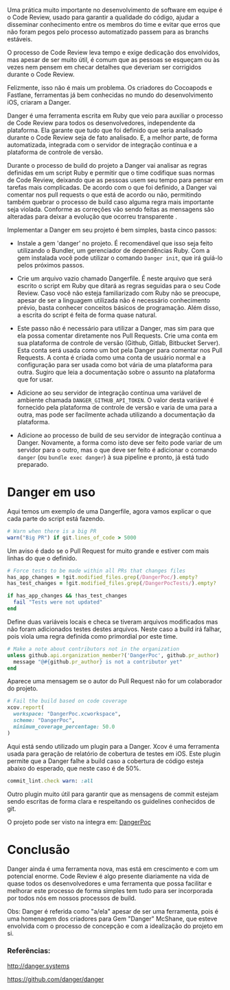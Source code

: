 Uma prática muito importante no desenvolvimento de software em equipe é o Code Review, usado para garantir a qualidade do código, ajudar a disseminar conhecimento entre os membros do time e evitar que erros que não foram pegos pelo processo automatizado passem para as branchs estáveis.

O processo de Code Review leva tempo e exige dedicação dos envolvidos, mas apesar de ser muito útil, é comum que as pessoas se esqueçam ou às vezes nem pensem em checar detalhes que deveriam ser corrigidos durante o Code Review.

Felizmente, isso não é mais um problema. Os criadores do Cocoapods e Fastlane, ferramentas já bem conhecidas no mundo do desenvolvimento iOS, criaram a Danger.

Danger é uma ferramenta escrita em Ruby que veio para auxiliar o processo de Code Review para todos os desenvolvedores, independente da plataforma. Ela garante que tudo que foi definido que seria analisado durante o Code Review seja de fato analisado. E, a melhor parte, de forma automatizada, integrada com o servidor de integração contínua e a plataforma de controle de versão.

Durante o processo de build do projeto a Danger vai analisar as regras definidas em um script Ruby e permitir que o time codifique suas normas de Code Review, deixando que as pessoas usem seu tempo para pensar em tarefas mais complicadas. De acordo com o que foi definido, a Danger vai comentar nos pull requests o que está de acordo ou não, permitindo também quebrar o processo de build caso alguma regra mais importante seja violada. Conforme as correções vão sendo feitas as mensagens são alteradas para deixar a evolução que ocorreu transparente .

Implementar a Danger em seu projeto é bem simples, basta cinco passos:

- Instale a gem 'danger' no projeto. É recomendável que isso seja feito utilizando o Bundler, um gerenciador de dependências Ruby. Com a gem instalada você pode utilizar o comando `Danger init`, que irá guiá-lo pelos próximos passos.

- Crie um arquivo vazio chamado Dangerfile. É neste arquivo que será escrito o script em Ruby que ditará as regras seguidas para o seu Code Review. Caso você não esteja familiarizado com Ruby não se preocupe, apesar de ser a linguagem utilizada não é necessário conhecimento prévio, basta conhecer conceitos básicos de programação. Além disso, a escrita do script é feita de forma quase natural.

- Este passo não é necessário para utilizar a Danger, mas sim para que ela possa comentar diretamente nos Pull Requests. Crie uma conta em sua plataforma de controle de versão (Github, Gitlab, Bitbucket Server). Esta conta será usada como um bot pela Danger para comentar nos Pull Requests.
A conta é criada como uma conta de usuário normal e a configuração para ser usada como bot vária de uma plataforma para outra. Sugiro que leia a documentação sobre o assunto na plataforma que for usar.

- Adicione ao seu servidor de integração contínua uma variável de ambiente chamada `DANGER_GITHUB_API_TOKEN`. O valor desta variável é fornecido pela plataforma de controle de versão e varia de uma para a outra, mas pode ser facilmente achada utilizando a documentação da plataforma.

- Adicione ao processo de build de seu servidor de integração contínua a Danger. Novamente, a forma como isto deve ser feito pode variar de um servidor para o outro, mas o que deve ser feito é adicionar o comando `danger` (ou `bundle exec danger`) à sua pipeline e pronto, já está tudo preparado.

# Danger em uso

Aqui temos um exemplo de uma Dangerfile, agora vamos explicar o que cada parte do script está fazendo.

```Ruby
# Warn when there is a big PR
warn("Big PR") if git.lines_of_code > 5000
```
Um aviso é dado se o Pull Request for muito grande e estiver com mais linhas do que o definido.

```Ruby
# Force tests to be made within all PRs that changes files
has_app_changes = !git.modified_files.grep(/DangerPoc/).empty?
has_test_changes = !git.modified_files.grep(/DangerPocTests/).empty?

if has_app_changes && !has_test_changes
  fail "Tests were not updated"
end
```
Define duas variáveis locais e checa se tiveram arquivos modificados mas não foram adicionados testes destes arquivos. Neste caso a build irá falhar, pois viola uma regra definida como primordial por este time.

```Ruby
# Make a note about contributors not in the organization
unless github.api.organization_member?('DangerPoc', github.pr_author)
  message "@#{github.pr_author} is not a contributor yet"
end
```
Aparece uma mensagem se o autor do Pull Request não for um colaborador do projeto.

```Ruby
# Fail the build based on code coverage
xcov.report(
  workspace: "DangerPoc.xcworkspace",
  scheme: "DangerPoc",
  minimum_coverage_percentage: 50.0
)
```
Aqui está sendo utilizado um plugin para a Danger. Xcov é uma ferramenta usada para geração de relatório de cobertura de testes em iOS.
Este plugin permite que a Danger falhe a build caso a cobertura de código esteja abaixo do esperado, que neste caso é de 50%.

```Ruby
commit_lint.check warn: :all
```
Outro plugin muito útil para garantir que as mensagens de commit estejam sendo escritas de forma clara e respeitando os guidelines conhecidos de git.

O projeto pode ser visto na íntegra em: [DangerPoc](https://github.com/cs-bruno-rendeiro/DangerPoc)

# Conclusão

Danger ainda é uma ferramenta nova, mas está em crescimento e com um potencial enorme. Code Review é algo presente diariamente na vida de quase todos os desenvolvedores e uma ferramenta que possa facilitar e melhorar este processo de forma simples tem tudo para ser incorporada por todos nós em nossos processos de build.

Obs: Danger é referida como "a/ela" apesar de ser uma ferramenta, pois é uma homenagem dos criadores para Gem "Danger" McShane, que esteve envolvida com o processo de concepção e com a idealização do projeto em si.

### Referências:

http://danger.systems

https://github.com/danger/danger
